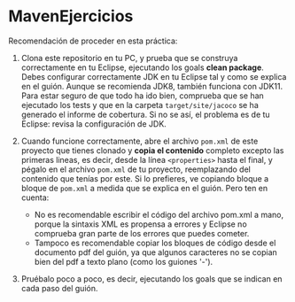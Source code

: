 # MavenEjercicios

Recomendación de proceder en esta práctica:
1. Clona este repositorio en tu PC, y prueba que se construya correctamente en tu Eclipse, ejecutando los goals __clean package__. Debes configurar correctamente JDK en tu Eclipse tal y como se explica en el guión. Aunque se recomienda JDK8, también funciona con JDK11. Para estar seguro de que todo ha ido bien, comprueba que se han ejecutado los tests y que en la carpeta `target/site/jacoco` se ha generado el informe de cobertura. Si no se así, el problema es de tu Eclipse: revisa la configuración de JDK.

2. Cuando funcione correctamente, abre el archivo `pom.xml` de este proyecto que tienes clonado y **copia el contenido** completo excepto las primeras lineas, es decir, desde la línea `<properties>` hasta el final, y pégalo en el archivo `pom.xml` de tu proyecto, reemplazando del contenido que tenías por este. Si lo prefieres, ve copiando bloque a bloque de `pom.xml` a medida que se explica en el guión. Pero ten en cuenta: 
    - No es recomendable escribir el código del archivo pom.xml a mano, porque la sintaxis XML es propensa a errores y Eclipse no comprueba gran parte de los errores que puedes cometer.
    - Tampoco es recomendable copiar los bloques de código desde el documento pdf del guión, ya que algunos caracteres no se copian bien del pdf a texto plano (como los guiones '-').

3. Pruébalo poco a poco, es decir, ejecutando  los goals que se indican en cada paso del guión.